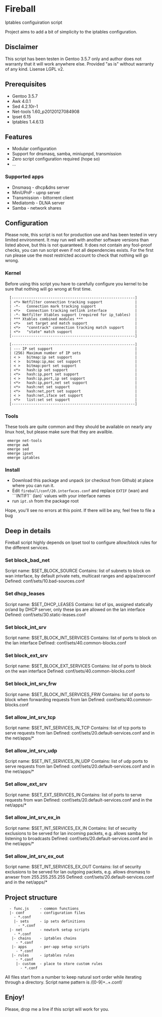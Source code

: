 Fireball
========

Iptables configuiration script

Project aims to add a bit of simplicity to the iptables configuration.

## Disclaimer
 This script has been testen in Gentoo 3.5.7 only and author does not warranty that it will work anywhere else.
 Provided "as is" without warranty of any kind.
 Lisense LGPL v2.

## Prerequisites
 * Gentoo 3.5.7
 * Awk 4.0.1
 * Sed 4.2.10r-1
 * Net-tools 1.60_p20120127084908
 * Ipset 6.15
 * Iptables 1.4.6.13

## Features
 * Modular configuration
 * Support for dnsmasq, samba, miniupnpd, transmission
 * Zero script configuration required (hope so)
 * ...

### Supported apps
 * Dnsmasq - dhcp&dns server
 * MiniUPnP - upnp server
 * Transmission - bittorrent client
 * Mediatomb - DLNA server
 * Samba - network shares
 
## Configuration

Please note, this script is not for production use and has been tested in very limited environment.
It may run well with another software versions than listed above, but this is not quaranteed.
It does not contain any fool-proof checks, you can run script even if not all dependencies exists.
For the first run please use the most restricted account to check that nothing will go wrong.

### Kernel 
Before using this script you have to carefully configure you kernel to be sure that nothing will go wrong at first time.
```
  [---------------------------------------------------------]
  | <*> Netfilter connection tracking support               |
  | -*-   Connection mark tracking support                  |
  | <*>   Connection tracking netlink interface             |
  | -*- Netfilter Xtables support (required for ip_tables)  |
  | *** Xtables combined modules ***                        |
  | <*>   set target and match support                      |
  | <*>   "conntrack" connection tracking match support     |
  | <*>   "state" match support                             |
  [---------------------------------------------------------]
```
```
  [---------------------------------------------------------]
  | --- IP set support                                      |
  | (256) Maximum number of IP sets                         |
  | < >   bitmap:ip set support                             |
  | < >   bitmap:ip,mac set support                         |
  | < >   bitmap:port set support                           |
  | <*>   hash:ip set support                               |
  | <*>   hash:ip,port set support                          |
  | < >   hash:ip,port,ip set support                       |
  | <*>   hash:ip,port,net set support                      |
  | <*>   hash:net set support                              |
  | <*>   hash:net,port set support                         |
  | < >   hash:net,iface set support                        |
  | <*>   list:set set support                              |
  [---------------------------------------------------------]                                                                                                       
```

### Tools
These tools are quite common and they should be available on nearly any linux host, but please make sure that they are availble.
```
 emerge net-tools
 emerge awk
 emerge sed
 emerge ipset
 emerge iptables
```

### Install
 * Download this package and unpack (or checkout from Github) at place where you can run it.
 * Edit ```fireball/conf/20.interfaces.conf``` and replace ```EXTIF``` (wan) and ```INTIF1`` (lan)` values with your interface names
 * run ```ipt.sh``` from the package root
 
Hope, you'll see no errors at this point. If there will be any, feel free to file a bug

## Deep in details
Fireball script highly depends on Ipset tool to configure allow/block rules for the different services.

### Set block_bad_net
Script name: $SET_BLOCK_SOURCE
Contains: list of subnets to block on wan interface, by default private nets, multicast ranges and apipa/zeroconf
Defined: conf/sets/10.bad-sources.conf

### Set dhcp_leases
Script name: $SET_DHCP_LEASES
Contains: list of ips, assigned statically or/and by DHCP server, only these ips are allowed on the lan interface
Defined: conf/sets/30.static-leases.conf

### Set block_int_srv
Script name: $SET_BLOCK_INT_SERVICES
Contains: list of ports to block on the lan interface
Defined: conf/sets/40.common-blocks.conf

### Set block_ext_srv
Script name: $SET_BLOCK_EXT_SERVICES
Contains: list of ports to block on the wan interface
Defined: conf/sets/40.common-blocks.conf

### Set block_int_srv_frw
Script name: $SET_BLOCK_INT_SERVICES_FRW
Contains: list of ports to block when forwarding requests from lan
Defined: conf/sets/40.common-blocks.conf

### Set allow_int_srv_tcp
Script name: $SET_INT_SERVICES_IN_TCP
Contains: list of tcp ports to serve requests from lan
Defined: conf/sets/20.default-services.conf and in the net/apps/*

### Set allow_int_srv_udp
Script name: $SET_INT_SERVICES_IN_UDP
Contains: list of udp ports to serve requests from lan
Defined: conf/sets/20.default-services.conf and in the net/apps/*

### Set allow_ext_srv
Script name: $SET_EXT_SERVICES_IN
Contains: list of ports to serve requests from wan
Defined: conf/sets/20.default-services.conf and in the net/apps/*

### Set allow_int_srv_ex_in
Script name: $SET_INT_SERVICES_EX_IN
Contains: list of security exclusions to be served for lan incoming packets, e.g. allows samba for listening to broadcasts
Defined: conf/sets/20.default-services.conf and in the net/apps/*

### Set allow_int_srv_ex_out
Script name: $SET_INT_SERVICES_EX_OUT
Contains: list of security exclusions to be served for lan outgoing packets, e.g. allows dnsmasq to anwser from 255.255.255.255
Defined: conf/sets/20.default-services.conf and in the net/apps/*

## Project structure
```
  - func.js     - common functions
  |- conf       - configuration files
    - *.conf
    |- sets     - ip sets definitions
      - *.conf
  |- net        - newtork setup scripts
    - *.conf
   |- chains    - iptables chains
     - *.conf
   |- apps      - per-app setup scripts
     - *.conf
   |- rules     - iptables rules
     - *.conf
     |- custom  - place to store custom rules
       - *.conf
```  
All files start from a number to keep natural sort order while iterating through a directory.
Script name pattern is /[0-9]+\..+\.conf/

## Enjoy!

Please, drop me a line if this script will work for you.
